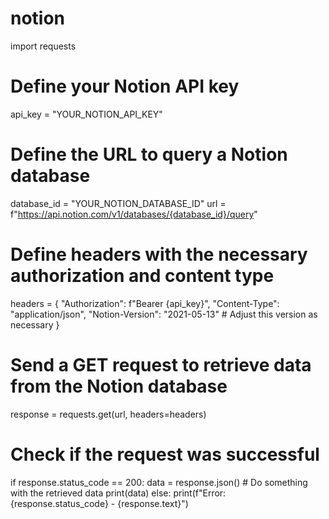 # notion
import requests

# Define your Notion API key
api_key = "YOUR_NOTION_API_KEY"

# Define the URL to query a Notion database
database_id = "YOUR_NOTION_DATABASE_ID"
url = f"https://api.notion.com/v1/databases/{database_id}/query"

# Define headers with the necessary authorization and content type
headers = {
    "Authorization": f"Bearer {api_key}",
    "Content-Type": "application/json",
    "Notion-Version": "2021-05-13"  # Adjust this version as necessary
}

# Send a GET request to retrieve data from the Notion database
response = requests.get(url, headers=headers)

# Check if the request was successful
if response.status_code == 200:
    data = response.json()
    # Do something with the retrieved data
    print(data)
else:
    print(f"Error: {response.status_code} - {response.text}")
